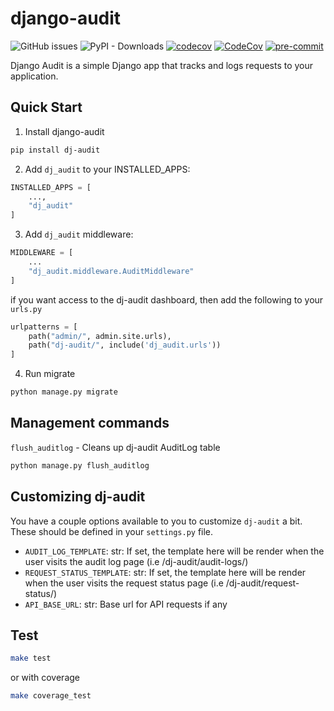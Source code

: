 # django-audit


![GitHub issues](https://img.shields.io/github/issues/Emmarex/django-audit)
![PyPI - Downloads](https://img.shields.io/pypi/dm/dj_audit)
[![codecov](https://codecov.io/gh/Emmarex/django-audit/branch/main/graph/badge.svg?token=U964OH44O9)](https://codecov.io/gh/Emmarex/django-audit)
[![CodeCov](https://github.com/Emmarex/django-audit/actions/workflows/main.yml/badge.svg?branch=main)](https://github.com/Emmarex/django-audit/actions/workflows/main.yml)
[![pre-commit](https://img.shields.io/badge/pre--commit-enabled-brightgreen?logo=pre-commit&logoColor=white)](https://github.com/pre-commit/pre-commit)

Django Audit is a simple Django app that tracks and logs requests to your application.

## Quick Start

1. Install django-audit

```bash
pip install dj-audit
```

2. Add ```dj_audit``` to your INSTALLED_APPS:

```python
INSTALLED_APPS = [
    ...,
    "dj_audit"
]
```

3. Add ```dj_audit``` middleware:

```python
MIDDLEWARE = [
    ...
    "dj_audit.middleware.AuditMiddleware"
]
```

if you want access to the dj-audit dashboard, then add the following to your ```urls.py```

```python
urlpatterns = [
    path("admin/", admin.site.urls),
    path("dj-audit/", include('dj_audit.urls'))
]
```

4. Run migrate

```bash
python manage.py migrate
```

## Management commands

```flush_auditlog``` - Cleans up dj-audit AuditLog table

```bash
python manage.py flush_auditlog
```

## Customizing dj-audit
You have a couple options available to you to customize ```dj-audit``` a bit. These should be defined in your ```settings.py``` file.

- ```AUDIT_LOG_TEMPLATE```: str: If set, the template here will be render when the user visits the audit log page (i.e /dj-audit/audit-logs/)
- ```REQUEST_STATUS_TEMPLATE```: str: If set, the template here will be render when the user visits the request status page (i.e /dj-audit/request-status/)
- ```API_BASE_URL```: str: Base url for API requests if any

## Test

```bash
make test
```

or with coverage

```bash
make coverage_test
```

